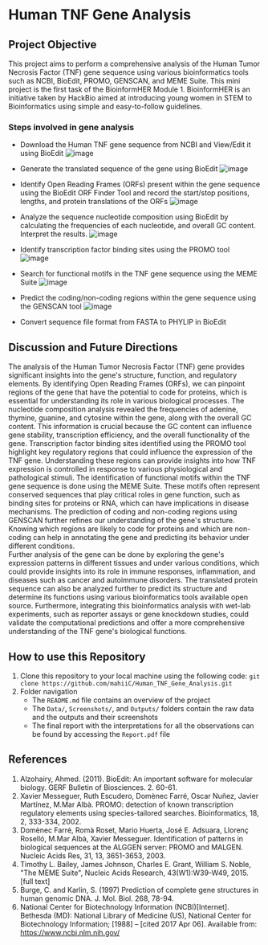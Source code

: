 # Human TNF Gene Analysis
## Project Objective  
This project aims to perform a comprehensive analysis of the Human Tumor Necrosis Factor (TNF) gene sequence using various bioinformatics tools such as NCBI, BioEdit, PROMO, GENSCAN, and MEME Suite. This mini project is the first task of the BioinformHER Module 1. BioinformHER is an initiative taken by HackBio aimed at introducing young women in STEM to Bioinformatics using simple and easy-to-follow guidelines.
### Steps involved in gene analysis
* Download the Human TNF gene sequence from NCBI and View/Edit it using BioEdit 
  ![image](https://github.com/user-attachments/assets/c7d77834-ce36-43a4-9b02-daf2dc73a798) 

* Generate the translated sequence of the gene using BioEdit 
  ![image](https://github.com/user-attachments/assets/f69cabd2-0ecb-491d-829f-b151a5bb00a4) 

* Identify Open Reading Frames (ORFs) present within the gene sequence using the BioEdit ORF Finder Tool and record the start/stop positions, lengths, and protein translations of the ORFs 
  ![image](https://github.com/user-attachments/assets/b97fb25d-2388-429a-a490-f74d6510bfaa) 

* Analyze the sequence nucleotide composition using BioEdit by calculating the frequencies of each nucleotide, and overall GC content. Interpret the results. 
  ![image](https://github.com/user-attachments/assets/939ca183-2c9d-4ece-9860-5633a6d04b93) 

* Identify transcription factor binding sites using the PROMO tool  
  ![image](https://github.com/user-attachments/assets/71ed1e13-5a5c-4920-bf5d-98b82c24b1b9) 

* Search for functional motifs in the TNF gene sequence using the MEME Suite 
  ![image](https://github.com/user-attachments/assets/d45d5c1b-298d-46e7-bdc6-4f798ab34964) 

* Predict the coding/non-coding regions within the gene sequence using the GENSCAN tool 
  ![image](https://github.com/user-attachments/assets/e4916d60-d238-4953-a0f7-072959f02a5d) 

* Convert sequence file format from FASTA to PHYLIP in BioEdit 

## Discussion and Future Directions 
The analysis of the Human Tumor Necrosis Factor (TNF) gene provides significant insights into the gene's structure, function, and regulatory elements. By identifying Open Reading Frames (ORFs), we can pinpoint regions of the gene that have the potential to code for proteins, which is essential for understanding its role in various biological processes. The nucleotide composition analysis revealed the frequencies of adenine, thymine, guanine, and cytosine within the gene, along with the overall GC content. This information is crucial because the GC content can influence gene stability, transcription efficiency, and the overall functionality of the gene. Transcription factor binding sites identified using the PROMO tool highlight key regulatory regions that could influence the expression of the TNF gene. Understanding these regions can provide insights into how TNF expression is controlled in response to various physiological and pathological stimuli. The identification of functional motifs within the TNF gene sequence is done using the MEME Suite. These motifs often represent conserved sequences that play critical roles in gene function, such as binding sites for proteins or RNA, which can have implications in disease mechanisms. The prediction of coding and non-coding regions using GENSCAN further refines our understanding of the gene's structure. Knowing which regions are likely to code for proteins and which are non-coding can help in annotating the gene and predicting its behavior under different conditions.  
Further analysis of the gene can be done by exploring the gene's expression patterns in different tissues and under various conditions, which could provide insights into its role in immune responses, inflammation, and diseases such as cancer and autoimmune disorders. The translated protein sequence can also be analyzed further to predict its structure and determine its functions using various bioinformatics tools available open source. Furthermore, integrating this bioinformatics analysis with wet-lab experiments, such as reporter assays or gene knockdown studies, could validate the computational predictions and offer a more comprehensive understanding of the TNF gene's biological functions.  

## How to use this Repository 
1. Clone this repository to your local machine using the following code:
   ```git clone https://github.com/mahiiC/Human_TNF_Gene_Analysis.git```
2. Folder navigation
   * The `README.md` file contains an overview of the project
   * The `Data/`, `Screenshots/`, and `Outputs/` folders contain the raw data and the outputs and their screenshots
   * The final report with the interpretations for all the observations can be found by accessing the `Report.pdf` file
  
## References 
1. Alzohairy, Ahmed. (2011). BioEdit: An important software for molecular biology. GERF Bulletin of Biosciences. 2. 60-61. 
2. Xavier Messeguer, Ruth Escudero, Domènec Farré, Oscar Nuñez, Javier Martínez, M.Mar Albà. PROMO: detection of known transcription regulatory elements using species-tailored searches. Bioinformatics, 18, 2, 333-334, 2002. 
3. Domènec Farré, Romà Roset, Mario Huerta, José E. Adsuara, Llorenç Roselló, M.Mar Albà, Xavier Messeguer. Identification of patterns in biological sequences at the ALGGEN server: PROMO and MALGEN. Nucleic Acids Res, 31, 13, 3651-3653, 2003.
4. Timothy L. Bailey, James Johnson, Charles E. Grant, William S. Noble, "The MEME Suite", Nucleic Acids Research, 43(W1):W39-W49, 2015. [full text]
5. Burge, C. and Karlin, S. (1997) Prediction of complete gene structures in human genomic DNA. J. Mol. Biol. 268, 78-94.
6. National Center for Biotechnology Information (NCBI)[Internet]. Bethesda (MD): National Library of Medicine (US), National Center for Biotechnology Information; [1988] – [cited 2017 Apr 06]. Available from: https://www.ncbi.nlm.nih.gov/



